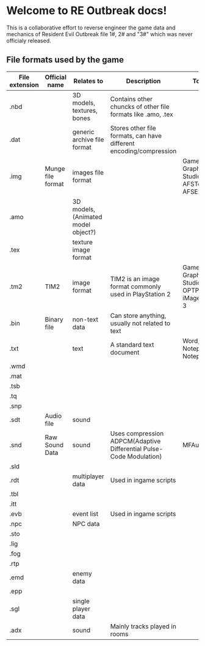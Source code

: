 # Welcome to RE Outbreak docs!

This is a collaborative effort to reverse engineer the game data and mechanics of Resident Evil Outbreak file 1#, 2# and "3#" which was never officialy released.

## File formats used by the game

| File extension | Official name     | Relates to                 | Description                                                         | Tools |
| -------------- |--------------     |----------------------------|---------------------------------------------------------------------| ----- |
| .nbd           |                   | 3D models, textures, bones | Contains other chuncks of other file formats like .amo, .tex        | |
| .dat           |                   | generic archive file format| Stores other file formats, can have different encoding/compression  | |
| .img           | Munge file format | images file format         |                                                                     | Game Graphics Studio, AFSTool, AFSExplorer |
| .amo           |                   | 3D models, (Animated model object?) |                                                            | |
| .tex           |                   | texture image format       |                                                                     | |
| .tm2           | TIM2              | image format               | TIM2 is an image format commonly used in PlayStation 2              | Game Graphics Studio, OPTPiX iMageStudio 3 |
| .bin           | Binary file       | non-text data              | Can store anything, usually not related to text                     | |
| .txt           |                   | text                       | A standard text document                                            | Word, Notepad, Notepad++ |
| .wmd           |                   |                            |                                                                     | |
| .mat           |                   |                            |                                                                     | |
| .tsb           |                   |                            |                                                                     | |
| .tq            |                   |                            |                                                                     | |
| .snp           |                   |                            |                                                                     | |
| .sdt           | Audio file        | sound                      |                                                                     | |
| .snd           | Raw Sound Data    | sound                      | Uses compression ADPCM(Adaptive Differential Pulse-Code Modulation) | MFAudio |
| .sld           |                   |                            |                                                                     | |
| .rdt           |                   | multiplayer data           | Used in ingame scripts                                              | |
| .tbl           |                   |                            |                                                                     | |
| .itt           |                   |                            |                                                                     | |
| .evb           |                   | event list                 | Used in ingame scripts                                              | |
| .npc           |                   | NPC data                   |                                                                     | |
| .sto           |                   |                            |                                                                     | |
| .lig           |                   |                            |                                                                     | |
| .fog           |                   |                            |                                                                     | |
| .rtp           |                   |                            |                                                                     | |
| .emd           |                   | enemy data                 |                                                                     | |
| .epp           |                   |                            |                                                                     | |
| .sgl           |                   | single player data         |                                                                     | |
| .adx           |                   | sound                      | Mainly tracks played in rooms                                       | |